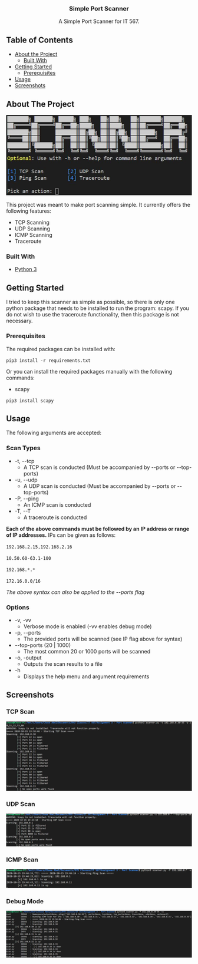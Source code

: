 <br />
<p align="center">
  <h3 align="center">Simple Port Scanner</h3>
  <p align="center">
    A Simple Port Scanner for IT 567.
    <br />
  </p>
</p>



<!-- TABLE OF CONTENTS -->
## Table of Contents

* [About the Project](#about-the-project)
  * [Built With](#built-with)
* [Getting Started](#getting-started)
  * [Prerequisites](#prerequisites)
* [Usage](#usage)
* [Screenshots](#screenshots)



<!-- ABOUT THE PROJECT -->
## About The Project

![Product Name Screen Shot](main_menu.jpg)

This project was meant to make port scanning simple. It currently offers the following features:

* TCP Scanning
* UDP Scanning
* ICMP Scanning
* Traceroute

### Built With
* [Python 3](https://www.python.org/)

<!-- GETTING STARTED -->
## Getting Started

I tried to keep this scanner as simple as possible, so there is only one python package that needs to be installed to run the program: scapy. If you do not wish to use the traceroute functionality, then this package is not necessary.

### Prerequisites
The required packages can be installed with:
```
pip3 install -r requirements.txt
```
Or you can install the required packages manually with the following commands:
* scapy
```
pip3 install scapy
```

<!-- USAGE EXAMPLES -->
## Usage

The following arguments are accepted:
### Scan Types
* -t, --tcp
  * A TCP scan is conducted (Must be accompanied by --ports or --top-ports)
* -u, --udp
  * A UDP scan is conducted (Must be accompanied by --ports or --top-ports)
* -P, --ping
  * An ICMP scan is conducted
* -T, --T
  * A traceroute is conducted

**Each of the above commands must be followed by an IP address or range of IP addresses.** IPs can be given as follows:

`192.168.2.15,192.168.2.16`

`10.50.60-63.1-100`

`192.168.*.*`

`172.16.0.0/16`

*The above syntax can also be applied to the --ports flag*

### Options

* -v, -vv
  * Verbose mode is enabled (-vv enables debug mode)
* -p, --ports
  * The provided ports will be scanned (see IP flag above for syntax)
* --top-ports (20 | 1000)
  * The most common 20 or 1000 ports will be scanned
* -o, -output
  * Outputs the scan results to a file
* -h
  * Displays the help menu and argument requirements

  
## Screenshots

### TCP Scan
![TCP Scan](tcp_demo.jpg)

### UDP Scan
![UDP Scan](udp_demo.jpg)

### ICMP Scan
![ICMP Scan](icmp_demo.jpg)

### Debug Mode
![-vv Debug Mode](debug_mode.jpg)





